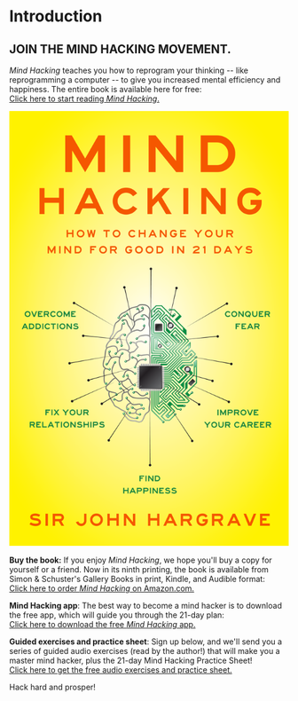 # Introduction

## JOIN THE MIND HACKING MOVEMENT. <a id="join-the-mind-hacking-movement"></a>

_Mind Hacking_ teaches you how to reprogram your thinking -- like reprogramming a computer -- to give you increased mental efficiency and happiness. The entire book is available here for free:  
[Click here to start reading _Mind Hacking_.](my-story.md)

![](.gitbook/assets/mind-hacking-cover-1220.png)

**Buy the book:** If you enjoy _Mind Hacking_, we hope you'll buy a copy for yourself or a friend. Now in its ninth printing, the book is available from Simon & Schuster's Gallery Books in print, Kindle, and Audible format:  
[Click here to order _Mind Hacking_ on Amazon.com.](http://www.amazon.com/Mind-Hacking-Change-Your-Good/dp/1501105655)

**Mind Hacking app**: The best way to become a mind hacker is to download the free app, which will guide you through the 21-day plan:  
[Click here to download the free _Mind Hacking_ app.](https://www.coach.me/plans/403192-mind-hacking-21-day-plan)

**Guided exercises and practice sheet**: Sign up below, and we'll send you a series of guided audio exercises \(read by the author!\) that will make you a master mind hacker, plus the 21-day Mind Hacking Practice Sheet!  
[Click here to get the free audio exercises and practice sheet.](http://www.bit.ly/mind-hacking-21-day-program)

Hack hard and prosper!

